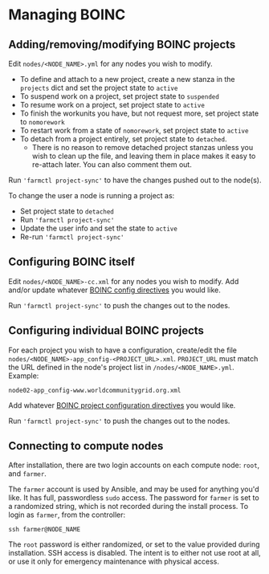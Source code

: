 # Managing BOINC

## Adding/removing/modifying BOINC projects

Edit `nodes/<NODE_NAME>.yml` for any nodes you wish to modify.

* To define and attach to a new project, create a new stanza in the
  `projects` dict and set the project state to `active`
* To suspend work on a project, set project state to `suspended`
* To resume work on a project, set project state to `active`
* To finish the workunits you have, but not request more, set project state to `nomorework`
* To restart work from a state of `nomorework`, set project state to `active`
* To detach from a project entirely, set project state to `detached`.
  * There is no reason to remove detached project stanzas unless you
    wish to clean up the file, and leaving them in place makes it easy
    to re-attach later. You can also comment them out.

Run `'farmctl project-sync'` to have the changes pushed out to
the node(s).

To change the user a node is running a project as:

* Set project state to `detached`
* Run  `'farmctl project-sync'`
* Update the user info and set the state to `active`
* Re-run  `'farmctl project-sync'`

## Configuring BOINC itself

Edit `nodes/<NODE_NAME>-cc.xml` for any nodes you wish to modify. Add
and/or update whatever [BOINC config
directives](https://boinc.berkeley.edu/wiki/Client_configuration) you
would like.

Run `'farmctl project-sync'` to push the changes out to the nodes.

## Configuring individual BOINC projects

For each project you wish to have a configuration, create/edit the
file `nodes/<NODE_NAME>-app_config-<PROJECT_URL>.xml`. `PROJECT_URL`
must match the URL defined in the node's project list in
`/nodes/<NODE_NAME>.yml`. Example:

`node02-app_config-www.worldcommunitygrid.org.xml`

Add whatever [BOINC project configuration
directives](https://boinc.berkeley.edu/wiki/Client_configuration#Project-level_configuration)
you would like.

Run `'farmctl project-sync'` to push the changes out to the nodes.

## Connecting to compute nodes

After installation, there are two login accounts on each compute node:
`root`, and `farmer`.

The `farmer` account is used by Ansible, and may be used for anything
you'd like. It has full, passwordless `sudo` access. The password for
`farmer` is set to a randomized string, which is not recorded during
the install process. To login as `farmer`, from the controller:

`ssh farmer@NODE_NAME`

The `root` password is either randomized, or set to the value provided
during installation. SSH access is disabled. The intent is to either
not use root at all, or use it only for emergency maintenance with
physical access.




